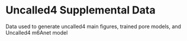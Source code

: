 # Uncalled4 Supplemental Data
Data used to generate uncalled4 main figures, trained pore models, and Uncalled4 m6Anet model
